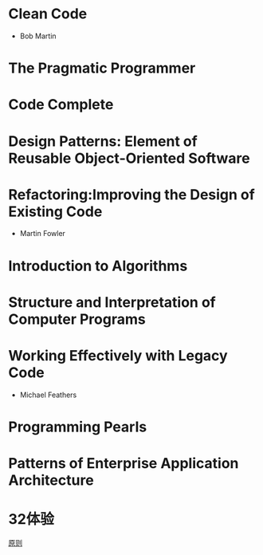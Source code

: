 # Clean Code
 * Bob Martin
# The Pragmatic Programmer
# Code Complete
# Design Patterns: Element of Reusable Object-Oriented Software
# Refactoring:Improving the Design of Existing Code
* Martin Fowler
# Introduction to Algorithms
# Structure and Interpretation of Computer Programs
# Working Effectively with Legacy Code
 * Michael Feathers
# Programming Pearls

# Patterns of Enterprise Application Architecture

# 32体验
[原则](https://na.mbd.baidu.com/r/ey9y17Yq4M?f=cp&u=deb65fd2557dc4fd)
